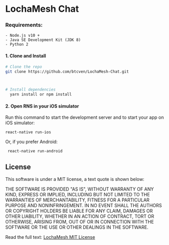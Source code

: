 # LochaMesh Chat

### Requirements:

    - Node.js v10 +
    - Java SE Development Kit (JDK 8)
    - Python 2
    

#### 1. Clone and Install

```bash
# Clone the repo
git clone https://github.com/btcven/LochaMesh-Chat.git



# Install dependencies
  yarn install or npm install
```

#### 2. Open RNS in your iOS simulator

Run this command to start the development server and to start your app on iOS simulator:

```
react-native run-ios

```
Or, if you prefer Android:
```
 react-native run-android
```

## License

This software is under a MIT license, a text quote is shown below:

THE SOFTWARE IS PROVIDED "AS IS", WITHOUT WARRANTY OF ANY KIND, EXPRESS OR
IMPLIED, INCLUDING BUT NOT LIMITED TO THE WARRANTIES OF MERCHANTABILITY,
FITNESS FOR A PARTICULAR PURPOSE AND NONINFRINGEMENT. IN NO EVENT SHALL THE
AUTHORS OR COPYRIGHT HOLDERS BE LIABLE FOR ANY CLAIM, DAMAGES OR OTHER
LIABILITY, WHETHER IN AN ACTION OF CONTRACT, TORT OR OTHERWISE, ARISING FROM,
OUT OF OR IN CONNECTION WITH THE SOFTWARE OR THE USE OR OTHER DEALINGS IN THE
SOFTWARE.

Read the full text: [LochaMesh MIT License](https://github.com/btcven/LochaMesh-Chat/blob/master/LICENSE)
